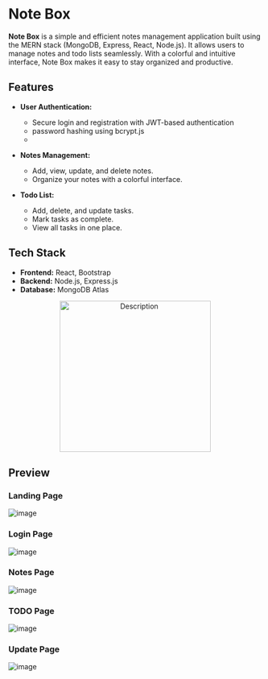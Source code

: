 # Note Box

**Note Box** is a simple and efficient notes management application built using the MERN stack (MongoDB, Express, React, Node.js). It allows users to manage notes and todo lists seamlessly. With a colorful and intuitive interface, Note Box makes it easy to stay organized and productive.

## Features

- **User Authentication:**
  - Secure login and registration with JWT-based authentication
  -  password hashing using bcrypt.js
  -  
- **Notes Management:**
  - Add, view, update, and delete notes.
  - Organize your notes with a colorful interface.

- **Todo List:**
  - Add, delete, and update tasks.
  - Mark tasks as complete.
  - View all tasks in one place.

## Tech Stack

- **Frontend:** React, Bootstrap
- **Backend:** Node.js, Express.js
- **Database:** MongoDB Atlas

<p align="center">
  <img  src="https://github.com/user-attachments/assets/48af5353-2283-4ce4-a019-59a562a98522" alt="Description" width="300"/>
</p>





## Preview
### Landing Page
![image](https://github.com/user-attachments/assets/933ffd61-1e11-46bc-b0c7-7883760851d8)

### Login Page
![image](https://github.com/user-attachments/assets/3804d0c1-082b-4fc6-9468-bbead86fd055)

### Notes Page
![image](https://github.com/user-attachments/assets/2143566c-15b4-41a5-ae67-2eac7fa4dfd9)

### TODO Page
![image](https://github.com/user-attachments/assets/fa214f2e-2508-4abd-a46b-8afecbf98852)

### Update Page
![image](https://github.com/user-attachments/assets/dfc254aa-2452-4273-9fca-ede3fb5324f2)
